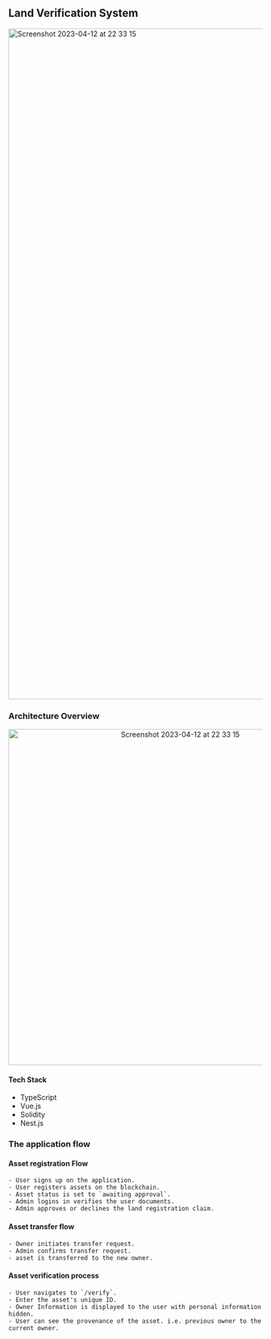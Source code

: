 ## Land Verification System

<img width="1329" alt="Screenshot 2023-04-12 at 22 33 15" src="https://user-images.githubusercontent.com/7990807/231591861-5120fc9e-75fa-4c06-843f-529ce5ab79da.png">

### Architecture Overview
<p align="center">
    <img width="666" alt="Screenshot 2023-04-12 at 22 33 15" src="https://github.com/olaysco/verifiland/assets/7990807/ab3ecb26-e5ac-4968-8529-7d1f7683ba30">
</p>

#### Tech Stack
- TypeScript
- Vue.js
- Solidity
- Nest.js


### The application flow

#### Asset registration Flow

    - User signs up on the application.
    - User registers assets on the blockchain.
    - Asset status is set to `awaiting approval`.
    - Admin logins in verifies the user documents.
    - Admin approves or declines the land registration claim.

#### Asset transfer flow

    - Owner initiates transfer request.
    - Admin confirms transfer request.
    - asset is transferred to the new owner.

#### Asset verification process

    - User navigates to `/verify`.
    - Enter the asset's unique ID.
    - Owner Information is displayed to the user with personal information hidden.
    - User can see the provenance of the asset. i.e. previous owner to the current owner.
